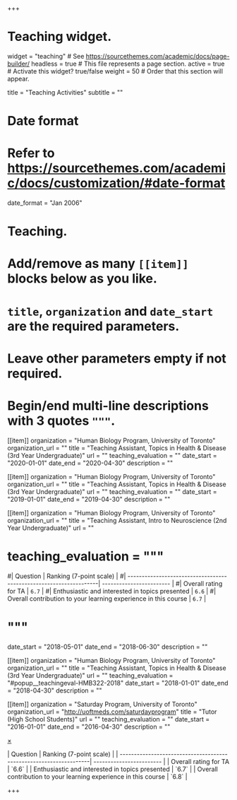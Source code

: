 +++
# Teaching widget.
widget = "teaching"  # See https://sourcethemes.com/academic/docs/page-builder/
headless = true  # This file represents a page section.
active = true  # Activate this widget? true/false
weight = 50  # Order that this section will appear.

title = "Teaching Activities"
subtitle = ""

# Date format
#   Refer to https://sourcethemes.com/academic/docs/customization/#date-format
date_format = "Jan 2006"

# Teaching.
#   Add/remove as many `[[item]]` blocks below as you like.
#   `title`, `organization` and `date_start` are the required parameters.
#   Leave other parameters empty if not required.
#   Begin/end multi-line descriptions with 3 quotes `"""`.

[[item]]
  organization = "Human Biology Program, University of Toronto"
  organization_url = ""
  title = "Teaching Assistant, Topics in Health & Disease (3rd Year Undergraduate)"
  url = ""
  teaching_evaluation = ""
  date_start = "2020-01-01"
  date_end = "2020-04-30"
  description = ""

[[item]]
  organization = "Human Biology Program, University of Toronto"
  organization_url = ""
  title = "Teaching Assistant, Topics in Health & Disease (3rd Year Undergraduate)"
  url = ""
  teaching_evaluation = ""
  date_start = "2019-01-01"
  date_end = "2019-04-30"
  description = ""
  
[[item]]
  organization = "Human Biology Program, University of Toronto"
  organization_url = ""
  title = "Teaching Assistant, Intro to Neuroscience (2nd Year Undergraduate)"
  url = ""
#  teaching_evaluation = """

#| Question                                                           | Ranking (7-point scale)  |
#| -------------------------------------------------------------------| ------------------------ |
#| Overall rating for TA                                              | `6.7`                    |
#| Enthusiastic and interested in topics presented                    | `6.6`                    |
#| Overall contribution to your learning experience in this course    | `6.7`                    |

#  """
  date_start = "2018-05-01"
  date_end = "2018-06-30"
  description = ""

[[item]]
  organization = "Human Biology Program, University of Toronto"
  organization_url = ""
  title = "Teaching Assistant, Topics in Health & Disease (3rd Year Undergraduate)"
  url = ""
  teaching_evaluation = "#popup__teachingeval-HMB322-2018"
  date_start = "2018-01-01"
  date_end = "2018-04-30"
  description = ""

[[item]]
  organization = "Saturday Program, University of Toronto"
  organization_url = "http://uoftmeds.com/saturdayprogram"
  title = "Tutor (High School Students)"
  url = ""
  teaching_evaluation = ""
  date_start = "2016-01-01"
  date_end = "2016-04-30"
  description = ""

<div class="popup" id="popup__teachingeval-HMB322-2018">
  <a class="popup__cancel" href="#!"></a>
  <div class="popup__content">
    <a href="#!" class="popup__close">×</a>
    <p class="popup__text">
    | Question                                                           | Ranking (7-point scale)  |
    | -------------------------------------------------------------------| ------------------------ |
    | Overall rating for TA                                              | `6.6`                    |
    | Enthusiastic and interested in topics presented                    | `6.7`                    |
    | Overall contribution to your learning experience in this course    | `6.8`                    |
    </p>
  </div>
</div>


+++

